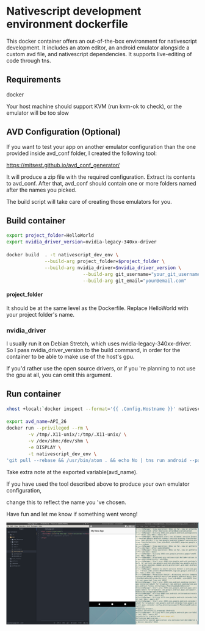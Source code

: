 # Nativescript development environment dockerfile

This docker container offers an out-of-the-box environment for nativescript development.
It includes an atom editor, an android emulator alongside a custom avd file, and nativescript dependencies.
It supports live-editing of code through tns.

## Requirements

docker

Your host machine should support KVM (run kvm-ok to check), or the emulator will be too slow

## AVD Configuration (Optional)

If you want to test your app on another emulator configuration than the one provided inside avd_conf folder, I created the following tool:

https://mitsest.github.io/avd_conf_generator/

It will produce a zip file with the required configuration.
Extract its contents to avd_conf.
After that, avd_conf should contain one or more folders named after the names you picked.

The build script will take care of creating those emulators for you.

## Build container

```bash
export project_folder=HelloWorld
export nvidia_driver_version=nvidia-legacy-340xx-driver

docker build  . -t nativescript_dev_env \
              --build-arg project_folder=$project_folder \
              --build-arg nvidia_driver=$nvidia_driver_version \
							--build-arg git_username="your_git_username" \
							--build-arg git_email="your@email.com"
```


#### project_folder
It should be at the same level as the Dockerfile. Replace HelloWorld with your project folder's name.

### nvidia_driver
I usually run it on Debian Stretch, which uses nvidia-legacy-340xx-driver. So I pass nvidia_driver_version to the build command, in order for the container to be able to make use of the host's gpu.

If you'd rather use the open source drivers, or if you 're planning to not use the gpu at all, you can omit this argument.

## Run container


```bash
xhost +local:`docker inspect --format='{{ .Config.Hostname }}' nativescript_dev_env`

export avd_name=API_26
docker run --privileged --rm \
		-v /tmp/.X11-unix/:/tmp/.X11-unix/ \
		-v /dev/shm:/dev/shm \
		-e DISPLAY \
		-t nativescript_dev_env \
'git pull --rebase && /usr/bin/atom . && echo No | tns run android --path . --timeout 0 --device '"$avd_name"
```

Take extra note at the exported variable(avd_name).

If you have used the tool described above to produce your own emulator configuration,

change this to reflect the name you 've chosen.

Have fun and let me know if something went wrong!

![Screenshot](/nativescript_dev_env.png)

